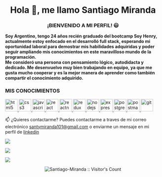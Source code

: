 <h1 align="center">Hola 👋, me llamo Santiago Miranda</h1>

<h3 align="center">¡BIENVENIDO A MI PERFIL! 😃</h3>

<b>Soy Argentino, tengo 24 años recién graduado del bootcamp Soy Henry, actualmente estoy enfocado en el desarrolló full stack, esperando mi oportunidad laboral para demostrar mis habilidades adquiridas y poder seguir ampliando mis conocimientos en este maravilloso mundo de la programación.<br>
Me consideró una persona con pensamiento lógico, autodidacta y dedicado. Me desenvuelvo muy bien trabajando en equipo, ya que me gusta mucho cooperar y es la mejor manera de aprender como también compartir el conocimiento adquirido.</b> 


<h3 align="left">MIS CONOCIMIENTOS</h3>
<p align="left">
<a href="https://www.w3.org/html/" target="_blank"> <img src="https://upload.wikimedia.org/wikipedia/commons/thumb/3/38/HTML5_Badge.svg/600px-HTML5_Badge.svg.png" alt="html5" width="40" height="40"/> </a>
<a href="https://www.w3schools.com/css/" target="_blank"> <img src="https://cdn4.iconfinder.com/data/icons/social-media-logos-6/512/121-css3-512.png" alt="css3" width="40" height="40"/> </a> 
<a href="https://developer.mozilla.org/en-US/docs/Web/JavaScript" target="_blank"> <img src="https://upload.wikimedia.org/wikipedia/commons/thumb/9/99/Unofficial_JavaScript_logo_2.svg/1024px-Unofficial_JavaScript_logo_2.svg.png" alt="javascript" width="40" height="40"/> </a> 
<a href="https://reactjs.org/" target="_blank"> <img src="https://seeklogo.com/images/R/react-logo-7B3CE81517-seeklogo.com.png" alt="react" width="40" height="40"/> </a> 
<a href="https://reactnative.dev/" target="_blank"> <img src="https://reactnative.dev/img/header_logo.svg" alt="reactnative" width="40" height="40"/> </a> 
<a href="https://redux.js.org" target="_blank"> <img src="https://seeklogo.com/images/R/redux-logo-9CA6836C12-seeklogo.com.png" alt="redux" width="40" height="40"/> 
<a href="https://nodejs.org" target="_blank"> <img src="https://cdn.pixabay.com/photo/2015/04/23/17/41/node-js-736399_960_720.png" alt="nodejs" height="40"/> </a>
<a href="https://expressjs.com" target="_blank"> <img src="https://i.cloudup.com/zfY6lL7eFa-3000x3000.png" alt="express" height="40"/> </a> 
<a href="https://www.postgresql.org" target="_blank"> <img src="https://upload.wikimedia.org/wikipedia/commons/thumb/2/29/Postgresql_elephant.svg/1200px-Postgresql_elephant.svg.png" alt="postgresql" width="40" height="40"/> </a> 
<a href="https://postman.com" target="_blank"> <img src="https://www.vectorlogo.zone/logos/getpostman/getpostman-icon.svg" alt="postman" width="40" height="40"/> </a> 
<a href="https://git-scm.com/" target="_blank"> <img src="https://www.vectorlogo.zone/logos/git-scm/git-scm-icon.svg" alt="git" width="40" height="40"/> </a> 


📫 ¿Quieres contactarme?
Puedes contactarme a traves de mi correo electrónico santymiranda101@gmail.com o enviarme un mensaje en mi perfil de <a href="https://www.linkedin.com/in/santiago-miranda-815739207/">linkedin</a>
  
  
![](https://github-readme-stats.vercel.app/api/top-langs/?username=Santiago-Miranda&theme=radical&hide_border=false&include_all_commits=false&count_private=false&layout=compact)
  
  
![](https://github-readme-stats.vercel.app/api?username=Santiago-Miranda&theme=radical&hide_border=false&include_all_commits=false&count_private=false)<br/>
  
  
![](https://github-readme-streak-stats.herokuapp.com/?user=Santiago-Miranda&theme=radical&hide_border=false)<br/>
  
  
<p align="center"><img src="https://profile-counter.glitch.me/{Santiago-Miranda}/count.svg" alt="Santiago-Miranda :: Visitor's Count" /></p>


